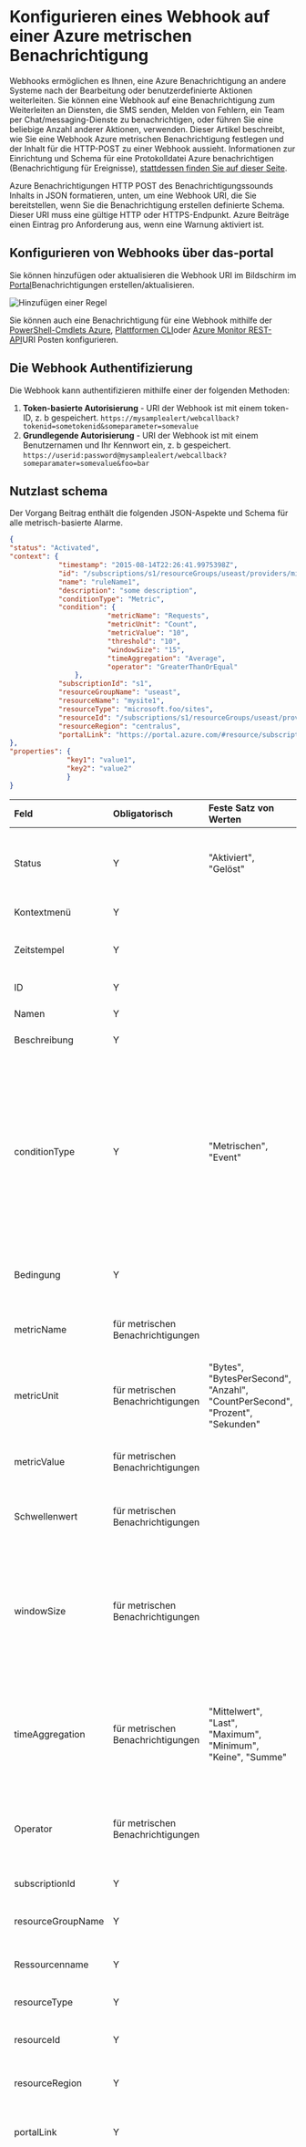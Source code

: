 <properties
    pageTitle="Konfigurieren der Webhooks auf Azure metrischen Benachrichtigungen | Microsoft Azure"
    description="Einzusetzen Sie Azure Benachrichtigungen zu anderen Systemen nicht Azure."
    authors="kamathashwin"
    manager="carolz"
    editor=""
    services="monitoring-and-diagnostics"
    documentationCenter="monitoring-and-diagnostics"/>

<tags
    ms.service="monitoring-and-diagnostics"
    ms.workload="na"
    ms.tgt_pltfrm="na"
    ms.devlang="na"
    ms.topic="article"
    ms.date="09/15/2016"
    ms.author="ashwink"/>

# <a name="configure-a-webhook-on-an-azure-metric-alert"></a>Konfigurieren eines Webhook auf einer Azure metrischen Benachrichtigung

Webhooks ermöglichen es Ihnen, eine Azure Benachrichtigung an andere Systeme nach der Bearbeitung oder benutzerdefinierte Aktionen weiterleiten. Sie können eine Webhook auf eine Benachrichtigung zum Weiterleiten an Diensten, die SMS senden, Melden von Fehlern, ein Team per Chat/messaging-Dienste zu benachrichtigen, oder führen Sie eine beliebige Anzahl anderer Aktionen, verwenden. Dieser Artikel beschreibt, wie Sie eine Webhook Azure metrischen Benachrichtigung festlegen und der Inhalt für die HTTP-POST zu einer Webhook aussieht. Informationen zur Einrichtung und Schema für eine Protokolldatei Azure benachrichtigen (Benachrichtigung für Ereignisse), [stattdessen finden Sie auf dieser Seite](./insights-auditlog-to-webhook-email.md).

Azure Benachrichtigungen HTTP POST des Benachrichtigungssounds Inhalts in JSON formatieren, unten, um eine Webhook URI, die Sie bereitstellen, wenn Sie die Benachrichtigung erstellen definierte Schema. Dieser URI muss eine gültige HTTP oder HTTPS-Endpunkt. Azure Beiträge einen Eintrag pro Anforderung aus, wenn eine Warnung aktiviert ist.

## <a name="configuring-webhooks-via-the-portal"></a>Konfigurieren von Webhooks über das-portal

Sie können hinzufügen oder aktualisieren die Webhook URI im Bildschirm im [Portal](https://portal.azure.com/)Benachrichtigungen erstellen/aktualisieren.

![Hinzufügen einer Regel](./media/insights-webhooks-alerts/Alertwebhook.png)

Sie können auch eine Benachrichtigung für eine Webhook mithilfe der [PowerShell-Cmdlets Azure](./insights-powershell-samples.md#create-alert-rules), [Plattformen CLI](./insights-cli-samples.md#work-with-alerts)oder [Azure Monitor REST-API](https://msdn.microsoft.com/library/azure/dn933805.aspx)URI Posten konfigurieren.

## <a name="authenticating-the-webhook"></a>Die Webhook Authentifizierung

Die Webhook kann authentifizieren mithilfe einer der folgenden Methoden:

1. **Token-basierte Autorisierung** - URI der Webhook ist mit einem token-ID, z. b gespeichert. `https://mysamplealert/webcallback?tokenid=sometokenid&someparameter=somevalue`
2.  **Grundlegende Autorisierung** - URI der Webhook ist mit einem Benutzernamen und Ihr Kennwort ein, z. b gespeichert. `https://userid:password@mysamplealert/webcallback?someparamater=somevalue&foo=bar`

## <a name="payload-schema"></a>Nutzlast schema

Der Vorgang Beitrag enthält die folgenden JSON-Aspekte und Schema für alle metrisch-basierte Alarme.

```JSON
{
"status": "Activated",
"context": {
            "timestamp": "2015-08-14T22:26:41.9975398Z",
            "id": "/subscriptions/s1/resourceGroups/useast/providers/microsoft.insights/alertrules/ruleName1",
            "name": "ruleName1",
            "description": "some description",
            "conditionType": "Metric",
            "condition": {
                        "metricName": "Requests",
                        "metricUnit": "Count",
                        "metricValue": "10",
                        "threshold": "10",
                        "windowSize": "15",
                        "timeAggregation": "Average",
                        "operator": "GreaterThanOrEqual"
                },
            "subscriptionId": "s1",
            "resourceGroupName": "useast",                                
            "resourceName": "mysite1",
            "resourceType": "microsoft.foo/sites",
            "resourceId": "/subscriptions/s1/resourceGroups/useast/providers/microsoft.foo/sites/mysite1",
            "resourceRegion": "centralus",
            "portalLink": "https://portal.azure.com/#resource/subscriptions/s1/resourceGroups/useast/providers/microsoft.foo/sites/mysite1"
},
"properties": {
              "key1": "value1",
              "key2": "value2"
              }
}
```


| Feld | Obligatorisch | Feste Satz von Werten | Notizen |
| :-------------| :-------------   | :-------------   | :-------------   |
|Status|Y|"Aktiviert", "Gelöst"|Status für die Benachrichtigung, wobei ein Bedingungen haben Sie festgelegt werden.|
|Kontextmenü| Y | | Der Kontext der Warnung.|
|Zeitstempel| Y | | Die Uhrzeit, an der die Benachrichtigung ausgelöst wurde.|
|ID | Y | | Jede Regel hat eine eindeutige Id an.|
|Namen               |Y                  |                   | Der Name der Warnung.|
|Beschreibung        |Y                  |                           |Beschreibung der Warnung.|
|conditionType      |Y                  |"Metrischen", "Event"          |Es werden zwei Arten von Benachrichtigungen unterstützt. Auf der Grundlage einer bedingungs metrischen und basierend auf ein Ereignis im Protokoll Aktivität. Verwenden Sie diesen Wert um zu prüfen, ob die Benachrichtigung auf Metrisch oder das Ereignis basiert aus.|
|Bedingung          |Y                  |                           | Bestimmte Felder überprüfen auf der Grundlage der ConditionType.|
|metricName         |für metrischen Benachrichtigungen  |                           |Der Name der Metrik, die definiert, was die Regel überwacht werden soll.|
|metricUnit         |für metrischen Benachrichtigungen  |"Bytes", "BytesPerSecond", "Anzahl", "CountPerSecond", "Prozent", "Sekunden"|     Die Einheit, in die Metrik zulässig sind. [Zulässige Werte sind hier aufgeführt](https://msdn.microsoft.com/library/microsoft.azure.insights.models.unit.aspx).|
|metricValue        |für metrischen Benachrichtigungen  |                           |Der tatsächliche Wert der Metrik, das die Benachrichtigung verursacht.|
|Schwellenwert          |für metrischen Benachrichtigungen  |                           |Der Schwellenwert, an dem die Benachrichtigung aktiviert ist.|
|windowSize         |für metrischen Benachrichtigungen  |                           |Der Zeitraum, die zum Überwachen der Aktivitäten in basierend auf den oberen Schwellenwert der Benachrichtigung verwendet wird. Muss zwischen 5 Minuten und 1 Tag. ISO 8601 Dauer-Format.|
|timeAggregation    |für metrischen Benachrichtigungen  |"Mittelwert", "Last", "Maximum", "Minimum", "Keine", "Summe" | Wie sollte die gesammelten Daten über einen Zeitraum kombiniert werden. Der Standardwert ist Mittelwert. [Zulässige Werte sind hier aufgeführt](https://msdn.microsoft.com/library/microsoft.azure.insights.models.aggregationtype.aspx).|
|Operator           |für metrischen Benachrichtigungen  |                           |Der Operator verwendet, um die aktuellen metrischen Daten dem Schwellenwert festlegen vergleichen.|
|subscriptionId     |Y                  |                           |Azure-Abonnement-ID an.|
|resourceGroupName  |Y                  |                           |Name der Ressourcengruppe für die betroffenen Ressource.|
|Ressourcenname       |Y                  |                           |Ressourcenname der betroffenen Ressource.|
|resourceType       |Y                  |                           |Ressourcenart der betroffenen Ressource.|
|resourceId         |Y                  |                           |Ressourcen-ID des betroffenen Ressource.|
|resourceRegion     |Y                  |                           |Region oder die Position des betroffenen Ressource.|
|portalLink         |Y                  |                           |Direkter Link zur Seite Zusammenfassung Portal Ressource.|
|Eigenschaften         |N                  |Optional                   |Festlegen von `<Key, Value>` Paare (d. h. `Dictionary<String, String>`), die Details zu dem Ereignis enthält. Das Feld "Eigenschaften" ist optional. In einem benutzerdefinierten Benutzeroberfläche oder -Logik app-basierte Workflow können Benutzer Key-Werte eingeben, die über die Nutzlast weitergegeben werden können. Alternative wie benutzerdefinierte Eigenschaften wieder in die Webhook weitergegeben wird über den Webhook-Uri selbst (als Abfrageparameter)|


>[AZURE.NOTE] Das Feld "Eigenschaften" kann nur mithilfe der [Azure Monitor REST-API](https://msdn.microsoft.com/library/azure/dn933805.aspx)festgelegt werden.

## <a name="next-steps"></a>Nächste Schritte

- Weitere Informationen zu Azure Benachrichtigungen und Webhooks video [Integrieren Azure Benachrichtigungen mit PagerDuty](http://go.microsoft.com/fwlink/?LinkId=627080)
- [Azure Benachrichtigungen Azure Automatisierung Skripts (Runbooks) ausführen](http://go.microsoft.com/fwlink/?LinkId=627081)
- [Verwenden von Logik App per SMS über Twilio aus einer Azure Warnung senden](https://github.com/Azure/azure-quickstart-templates/tree/master/201-alert-to-text-message-with-logic-app)
- [Verwenden von Logik App aus einer Azure Warnung eine Pufferzeit Nachricht senden](https://github.com/Azure/azure-quickstart-templates/tree/master/201-alert-to-slack-with-logic-app)
- [Verwenden Sie zum Senden einer Nachricht mit einer Azure Warteschlange aus einer Azure Warnung Logik-App](https://github.com/Azure/azure-quickstart-templates/tree/master/201-alert-to-queue-with-logic-app)
